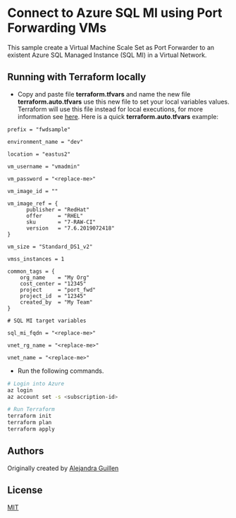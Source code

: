 # Connect to Azure SQL MI using Port Forwarding VMs

This sample create a Virtual Machine Scale Set as Port Forwarder to an existent Azure SQL Managed Instance (SQL MI) in a Virtual Network.

## Running with Terraform locally
* Copy and paste file **terraform.tfvars** and name the new file **terraform.auto.tfvars** use this new file to set your local variables values. Terraform will use this file instead for local executions, for more information see [here](https://www.terraform.io/docs/configuration/variables.html#variable-definition-precedence). Here is a quick **terraform.auto.tfvars** example:

```hcl
prefix = "fwdsample"

environment_name = "dev"

location = "eastus2"

vm_username = "vmadmin"

vm_password = "<replace-me>"

vm_image_id = ""

vm_image_ref = {
      publisher = "RedHat"
      offer     = "RHEL"
      sku       = "7-RAW-CI"
      version   = "7.6.2019072418"
}

vm_size = "Standard_DS1_v2"

vmss_instances = 1

common_tags = {
    org_name    = "My Org"
    cost_center = "12345"
    project     = "port_fwd"
    project_id  = "12345"
    created_by  = "My Team"
}

# SQL MI target variables

sql_mi_fqdn = "<replace-me>"

vnet_rg_name = "<replace-me>"

vnet_name = "<replace-me>"

```

* Run the following commands.

```bash
# Login into Azure
az login 
az account set -s <subscription-id>

# Run Terraform 
terraform init
terraform plan
terraform apply 
```

## Authors

Originally created by [Alejandra Guillen](http://github.com/aleguillen)

## License

[MIT](LICENSE)